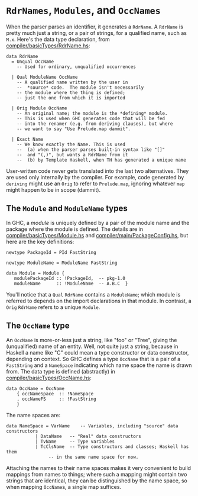 # `RdrNames`, `Modules`, and `OccNames`


When the parser parses an identifier, it generates a `RdrName`.  A `RdrName` is pretty much just a string, or a pair of strings, for a qualified name, such as `M.x`.  Here's the data type declaration, from [compiler/basicTypes/RdrName.hs](/trac/ghc/browser/ghc/compiler/basicTypes/RdrName.hs):

```wiki
data RdrName 
  = Unqual OccName
	-- Used for ordinary, unqualified occurrences 

  | Qual ModuleName OccName
	-- A qualified name written by the user in 
	--  *source* code.  The module isn't necessarily 
	-- the module where the thing is defined; 
	-- just the one from which it is imported

  | Orig Module OccName
	-- An original name; the module is the *defining* module.
	-- This is used when GHC generates code that will be fed
	-- into the renamer (e.g. from deriving clauses), but where
	-- we want to say "Use Prelude.map dammit".  
 
  | Exact Name
	-- We know exactly the Name. This is used 
	--  (a) when the parser parses built-in syntax like "[]" 
	--	and "(,)", but wants a RdrName from it
	--  (b) by Template Haskell, when TH has generated a unique name
```


User-written code never gets translated into the last two alternatives.  They are used only internally by the compiler.
For example, code generated by `deriving` might use an `Orig` to refer to `Prelude.map`, ignoring whatever `map` might happen to be in scope (dammit).

## The `Module` and `ModuleName` types


In GHC, a *module* is uniquely defined by a pair of the module name and the package where the module is defined.  The details are in [compiler/basicTypes/Module.hs](/trac/ghc/browser/ghc/compiler/basicTypes/Module.hs) and  [compiler/main/PackageConfig.hs](/trac/ghc/browser/ghc/compiler/main/PackageConfig.hs), but here are the key definitions:

```wiki
newtype PackageId = PId FastString

newtype ModuleName = ModuleName FastString

data Module = Module {
   modulePackageId :: !PackageId,  -- pkg-1.0
   moduleName      :: !ModuleName  -- A.B.C  }
```


You'll notice that a `Qual` `RdrName` contains a `ModuleName`; which module is referred to depends on the import declarations in that module.  In contrast, a `Orig` `RdrName` refers to a unique `Module`.


## The `OccName` type


An `OccName` is more-or-less just a string, like "foo" or "Tree", giving the (unqualified) name of an entity. 
Well, not quite just a string, because in Haskell a name like "C" could mean a type constructor or data constructor, depending on context. So GHC defines a type `OccName` that is a pair of a `FastString` and a `NameSpace` indicating which name space the name is drawn from. The data type is defined (abstractly) in [compiler/basicTypes/OccName.hs](/trac/ghc/browser/ghc/compiler/basicTypes/OccName.hs):

```wiki
data OccName = OccName 
    { occNameSpace  :: !NameSpace
    , occNameFS     :: !FastString
    }
```


The name spaces are: 

```wiki
data NameSpace = VarName	-- Variables, including "source" data constructors
	       | DataName	-- "Real" data constructors 
	       | TvName		-- Type variables
	       | TcClsName	-- Type constructors and classes; Haskell has them
				-- in the same name space for now.
```


Attaching the names to their name spaces makes it very convenient to build mappings from names to things; where such a mapping might contain two strings that are identical, they can be distinguished by the name space, so when mapping `OccName`s, a single map suffices.
